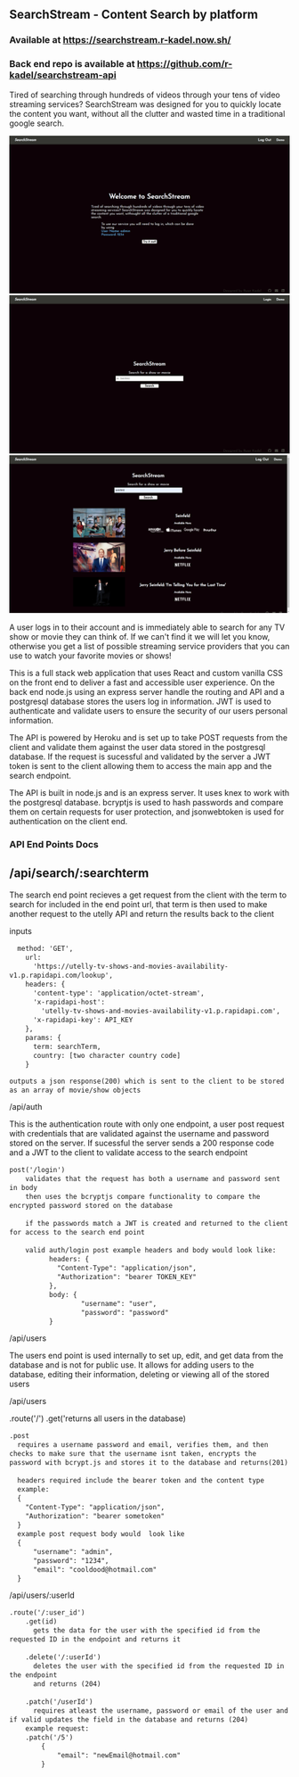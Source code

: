 ## SearchStream - Content Search by platform

### Available at https://searchstream.r-kadel.now.sh/
### Back end repo is available at https://github.com/r-kadel/searchstream-api


Tired of searching through hundreds of videos through your tens of video streaming services? SearchStream was designed for you to quickly locate the content you want, without all the clutter and wasted time in a traditional google search.

![ScreenShot](./public/screenshots/searchstream_landing.png)
![ScreenShot](./public/screenshots/searchstream.png)
![ScreenShot](./public/screenshots/searchstream_search.png)

A user logs in to their account and is immediately able to search for any TV show or movie they can think of. If we can't find it we will let you know, otherwise you get a list of possible streaming service providers that you can use to watch your favorite movies or shows!

This is a full stack web application that uses React and custom vanilla CSS on the front end to deliver a fast and accessible user experience.
On the back end node.js using an express server handle the routing and API and a postgresql database stores the users log in information. 
JWT is used to authenticate and validate users to ensure the security of our users personal information.

The API is powered by Heroku and is set up to take POST requests from the client and validate them against the user data stored in the postgresql database. If the request is sucessful and validated by the server a JWT token is sent to the client allowing them to access the main app and the search endpoint. 

The API is built in node.js and is an express server. It uses knex to work with the postgresql database. bcryptjs is used to hash passwords and compare them on certain requests for user protection, and jsonwebtoken is used for authentication on the client end.


### API End Points Docs

## /api/search/:searchterm
  The search end point recieves a get request from the client with the term to search for included in the end point url, that term is then used to make another request to the utelly API and return the results back to the client

  inputs
```
  method: 'GET',
    url:
      'https://utelly-tv-shows-and-movies-availability-v1.p.rapidapi.com/lookup',
    headers: {
      'content-type': 'application/octet-stream',
      'x-rapidapi-host':
        'utelly-tv-shows-and-movies-availability-v1.p.rapidapi.com',
      'x-rapidapi-key': API_KEY
    },
    params: {
      term: searchTerm,
      country: [two character country code]
    }
```
    outputs a json response(200) which is sent to the client to be stored as an array of movie/show objects

  /api/auth

  This is the authentication route with only one endpoint, a user post request with credentials that are validated against the username and password stored on the server. If sucessful the server sends a 200 response code and a JWT to the client to validate access to the search endpoint
  
    post('/login')
        validates that the request has both a username and password sent in body
        then uses the bcryptjs compare functionality to compare the encrypted password stored on the database

        if the passwords match a JWT is created and returned to the client for access to the search end point 

        valid auth/login post example headers and body would look like:
              headers: {
                "Content-Type": "application/json",
                "Authorization": "bearer TOKEN_KEY"
              },
              body: {
                      "username": "user",
                      "password": "password"
              }


  /api/users

  The users end point is used internally to set up, edit, and get data from the database and is not for public use. It allows for adding users to the database, editing their information, deleting or viewing all of the stored users

  /api/users

   .route('/')
    .get('returns all users in the database)

    .post 
      requires a username password and email, verifies them, and then checks to make sure that the username isnt taken, encrypts the password with bcrypt.js and stores it to the database and returns(201)

      headers required include the bearer token and the content type
      example: 
      {
        "Content-Type": "application/json",
        "Authorization": "bearer sometoken"
      }
      example post request body would  look like 
      {
	      "username": "admin",
	      "password": "1234",
	      "email": "cooldood@hotmail.com"
      }

  /api/users/:userId
  
    .route('/:user_id')
        .get(id) 
          gets the data for the user with the specified id from the requested ID in the endpoint and returns it

        .delete('/:userId') 
          deletes the user with the specified id from the requested ID in the endpoint
          and returns (204)

        .patch('/userId') 
          requires atleast the username, password or email of the user and if valid updates the field in the database and returns (204)
        example request:
        .patch('/5')
            {
	            "email": "newEmail@hotmail.com"
            }
          
